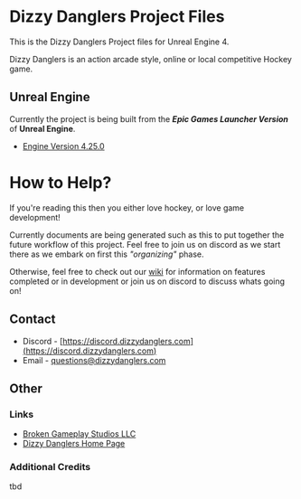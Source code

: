 # Dizzy Danglers Project Files
This is the Dizzy Danglers Project files for Unreal Engine 4.

Dizzy Danglers is an action arcade style, online or local competitive Hockey game.

## Unreal Engine
Currently the project is being built from the ___Epic Games Launcher Version___ of __Unreal Engine__.
- [Engine Version 4.25.0](https://www.unrealengine.com/en-US/)

# How to Help?
If you're reading this then you either love hockey, or love game development!

Currently documents are being generated such as this to put together the future workflow of this project. Feel free to join us on discord as we start there as we embark on first this _"organizing"_ phase. 

Otherwise, feel free to check out our [wiki](https://github.com/BrokenGameplayStudios/dizzydanglers-source/wiki) for information on features completed or in development or join us on discord to discuss whats going on!

## Contact
- Discord - [https://discord.dizzydanglers.com](https://discord.dizzydanglers.com)
- Email - questions@dizzydanglers.com

## Other
### Links
- [Broken Gameplay Studios LLC](https://www.brokengameplay.com)
- [Dizzy Danglers Home Page](https://www.dizzydanglers.com)

### Additional Credits
tbd
